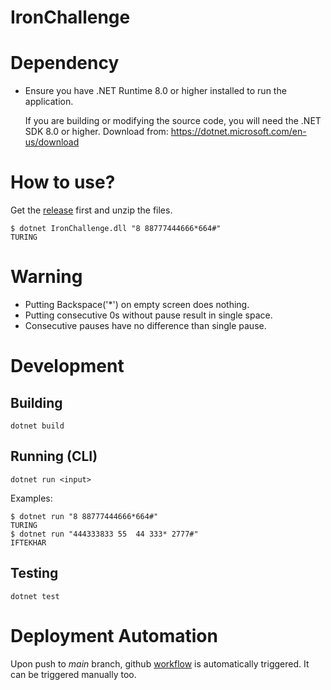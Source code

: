 # IronChallenge

# Dependency
- Ensure you have .NET Runtime 8.0 or higher installed to run the application.

  If you are building or modifying the source code, you will need the .NET SDK 8.0 or higher.
  Download from: https://dotnet.microsoft.com/en-us/download

# How to use?
Get the [release](https://github.com/IftekharHakimK/IronChallenge/releases/latest/IronChallenge.zip) first and unzip the files.

```
$ dotnet IronChallenge.dll "8 88777444666*664#"
TURING
```

# Warning

- Putting Backspace('*') on empty screen does nothing.
- Putting consecutive 0s without pause result in single space.
- Consecutive pauses have no difference than single pause.

# Development

## Building
```
dotnet build
```

## Running (CLI)
```
dotnet run <input>
```
Examples:
```
$ dotnet run "8 88777444666*664#"
TURING
$ dotnet run "444333833 55  44 333* 2777#"
IFTEKHAR
```
## Testing
```
dotnet test
```

# Deployment Automation
Upon push to *main* branch, github [workflow](/.github/workflows/build_and_release.yml) is automatically triggered. It
can be triggered manually too.